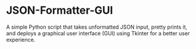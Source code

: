 # JSON-Formatter-GUI
A simple Python script that takes unformatted JSON input, pretty prints it, and deploys a graphical user interface (GUI) using Tkinter for a better user experience.

